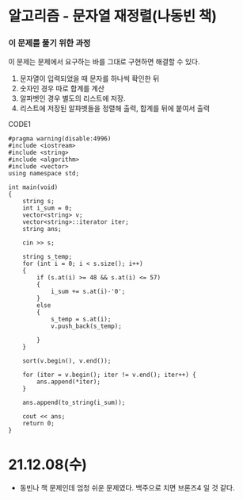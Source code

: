 # 알고리즘 - 문자열 재정렬(나동빈 책)

### 이 문제를 풀기 위한 과정
이 문제는 문제에서 요구하는 바를 그대로 구현하면 해결할 수 있다.
1. 문자열이 입력되었을 때 문자를 하나씩 확인한 뒤
2. 숫자인 경우 따로 합계를 계산
3. 알파벳인 경우 별도의 리스트에 저장.
4. 리스트에 저장된 알파벳들을 정렬해 출력, 합계를 뒤에 붙여서 출력

CODE1

    #pragma warning(disable:4996)
    #include <iostream>
    #include <string>
    #include <algorithm>
    #include <vector>
    using namespace std;

    int main(void)
    {
        string s;
        int i_sum = 0;
        vector<string> v;
        vector<string>::iterator iter;
        string ans;

        cin >> s;

        string s_temp;
        for (int i = 0; i < s.size(); i++)
        {
            if (s.at(i) >= 48 && s.at(i) <= 57)
            {
                i_sum += s.at(i)-'0';
            }
            else
            {
                s_temp = s.at(i);
                v.push_back(s_temp);
            
            }
        }
        
        sort(v.begin(), v.end());

        for (iter = v.begin(); iter != v.end(); iter++) {
            ans.append(*iter);
        }

        ans.append(to_string(i_sum));
        
        cout << ans;
        return 0;
    }


# 21.12.08(수)
* 동빈나 책 문제인데 엄청 쉬운 문제였다. 백주으로 치면 브론즈4 일 것 같다.